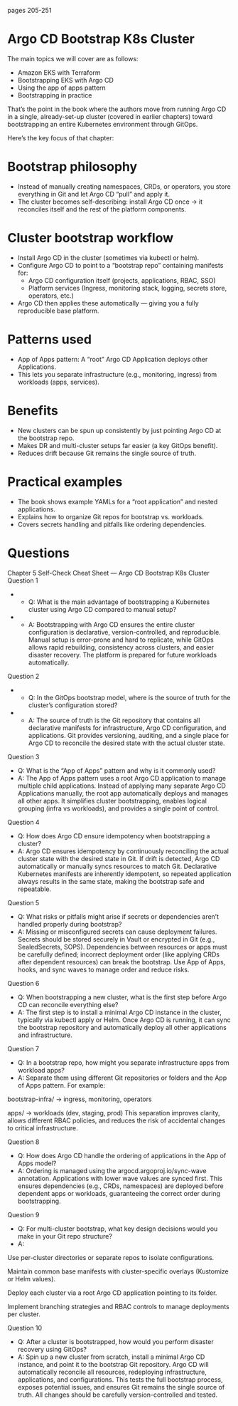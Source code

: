 pages 205-251
# Argo CD Bootstrap K8s Cluster
The main topics we will cover are as follows:
- Amazon EKS with Terraform
- Bootstrapping EKS with Argo CD
- Using the app of apps pattern
- Bootstrapping in practice

That’s the point in the book where the authors move from running Argo CD in a single, already-set-up cluster (covered in earlier chapters) toward bootstrapping an entire Kubernetes environment through GitOps.

Here’s the key focus of that chapter:
# Bootstrap philosophy
- Instead of manually creating namespaces, CRDs, or operators, you store everything in Git and let Argo CD “pull” and apply it.
- The cluster becomes self-describing: install Argo CD once → it reconciles itself and the rest of the platform components.

# Cluster bootstrap workflow
- Install Argo CD in the cluster (sometimes via kubectl or helm).
- Configure Argo CD to point to a “bootstrap repo” containing manifests for:
  - Argo CD configuration itself (projects, applications, RBAC, SSO)
  - Platform services (Ingress, monitoring stack, logging, secrets store, operators, etc.)
- Argo CD then applies these automatically — giving you a fully reproducible base platform.

# Patterns used
- App of Apps pattern: A “root” Argo CD Application deploys other Applications.
- This lets you separate infrastructure (e.g., monitoring, ingress) from workloads (apps, services).

# Benefits
- New clusters can be spun up consistently by just pointing Argo CD at the bootstrap repo.
- Makes DR and multi-cluster setups far easier (a key GitOps benefit).
- Reduces drift because Git remains the single source of truth.

# Practical examples
- The book shows example YAMLs for a “root application” and nested applications.
- Explains how to organize Git repos for bootstrap vs. workloads.
- Covers secrets handling and pitfalls like ordering dependencies.

# Questions
Chapter 5 Self-Check Cheat Sheet — Argo CD Bootstrap K8s Cluster
Question 1

- - Q: What is the main advantage of bootstrapping a Kubernetes cluster using Argo CD compared to manual setup?
- - A: Bootstrapping with Argo CD ensures the entire cluster configuration is declarative, version-controlled, and reproducible. Manual setup is error-prone and hard to replicate, while GitOps allows rapid rebuilding, consistency across clusters, and easier disaster recovery. The platform is prepared for future workloads automatically.

Question 2

- - Q: In the GitOps bootstrap model, where is the source of truth for the cluster’s configuration stored?
- - A: The source of truth is the Git repository that contains all declarative manifests for infrastructure, Argo CD configuration, and applications. Git provides versioning, auditing, and a single place for Argo CD to reconcile the desired state with the actual cluster state.

Question 3

- Q: What is the “App of Apps” pattern and why is it commonly used?
- A: The App of Apps pattern uses a root Argo CD application to manage multiple child applications. Instead of applying many separate Argo CD Applications manually, the root app automatically deploys and manages all other apps. It simplifies cluster bootstrapping, enables logical grouping (infra vs workloads), and provides a single point of control.

Question 4

- Q: How does Argo CD ensure idempotency when bootstrapping a cluster?
- A: Argo CD ensures idempotency by continuously reconciling the actual cluster state with the desired state in Git. If drift is detected, Argo CD automatically or manually syncs resources to match Git. Declarative Kubernetes manifests are inherently idempotent, so repeated application always results in the same state, making the bootstrap safe and repeatable.

Question 5

- Q: What risks or pitfalls might arise if secrets or dependencies aren’t handled properly during bootstrap?
- A: Missing or misconfigured secrets can cause deployment failures. Secrets should be stored securely in Vault or encrypted in Git (e.g., SealedSecrets, SOPS). Dependencies between resources or apps must be carefully defined; incorrect deployment order (like applying CRDs after dependent resources) can break the bootstrap. Use App of Apps, hooks, and sync waves to manage order and reduce risks.

Question 6

- Q: When bootstrapping a new cluster, what is the first step before Argo CD can reconcile everything else?
- A: The first step is to install a minimal Argo CD instance in the cluster, typically via kubectl apply or Helm. Once Argo CD is running, it can sync the bootstrap repository and automatically deploy all other applications and infrastructure.

Question 7

- Q: In a bootstrap repo, how might you separate infrastructure apps from workload apps?
- A: Separate them using different Git repositories or folders and the App of Apps pattern. For example:

bootstrap-infra/ → ingress, monitoring, operators

apps/ → workloads (dev, staging, prod)
This separation improves clarity, allows different RBAC policies, and reduces the risk of accidental changes to critical infrastructure.

Question 8

- Q: How does Argo CD handle the ordering of applications in the App of Apps model?
- A: Ordering is managed using the argocd.argoproj.io/sync-wave annotation. Applications with lower wave values are synced first. This ensures dependencies (e.g., CRDs, namespaces) are deployed before dependent apps or workloads, guaranteeing the correct order during bootstrapping.

Question 9

- Q: For multi-cluster bootstrap, what key design decisions would you make in your Git repo structure?
- A:

Use per-cluster directories or separate repos to isolate configurations.

Maintain common base manifests with cluster-specific overlays (Kustomize or Helm values).

Deploy each cluster via a root Argo CD application pointing to its folder.

Implement branching strategies and RBAC controls to manage deployments per cluster.

Question 10

- Q: After a cluster is bootstrapped, how would you perform disaster recovery using GitOps?
- A: Spin up a new cluster from scratch, install a minimal Argo CD instance, and point it to the bootstrap Git repository. Argo CD will automatically reconcile all resources, redeploying infrastructure, applications, and configurations. This tests the full bootstrap process, exposes potential issues, and ensures Git remains the single source of truth. All changes should be carefully version-controlled and tested.